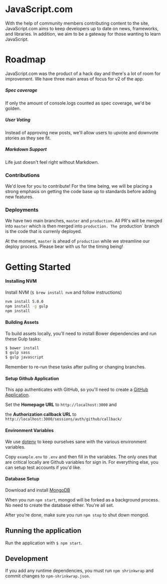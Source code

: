 # JavaScript.com

With the help of community members contributing content to the site,
JavaScript.com aims to keep developers up to date on news, frameworks, and libraries.
In addition, we aim to be a gateway for those wanting to learn JavaScript.

# Roadmap
JavaScript.com was the product of a hack day and there's a lot of room for
improvement. We have three main areas of focus for v2 of the app.

##### Spec coverage
If only the amount of console.logs counted as spec coverage, we'd be golden.

##### User Voting
Instead of approving new posts, we'll allow users to upvote and downvote stories
as they see fit.

##### Markdown Support
Life just doesn't feel right without Markdown.

### Contributions
We'd love for you to contribute! For the time being, we will be placing a strong
emphasis on getting the code base up to standards before adding new features.

### Deployments
We have two main branches, `master` and `production`. All PR's will be merged
into `master` which is then merged into `production. The `production` branch is
the code that is currenly deployed.

At the moment, `master` is ahead of `production` while we streamline our deploy
process. Please bear with us for the timing being!


# Getting Started
#### Installing NVM
Install NVM (`$ brew install nvm` and follow instructions)

```bash
nvm install 5.0.0
npm install -g gulp
npm install
```

#### Building Assets

To build assets locally, you'll need to install Bower dependencies and run these Gulp tasks:

```bash
$ bower install
$ gulp sass
$ gulp javascript
```
Remember to re-run these tasks after pulling or changing branches.

#### Setup Github Application
This app authenticates with GitHub, so you'll need to create a
[GitHub Application](https://github.com/settings/applications/new).

Set the **Homepage URL** to `http://localhost:3000` and

the **Authorization callback URL** to `http://localhost:3000/sessions/auth/github/callback/`


#### Environment Variables
We use [dotenv](https://github.com/motdotla/dotenv) to keep ourselves sane with
the various environment variables. 

Copy `example.env` to `.env` and then fill in the variables. The only ones
that are critical locally are Github variables for sign in. For everything else,
you can setup test accounts if you'd like.

#### Database Setup
Download and install [MongoDB](https://www.mongodb.org/downloads)

When you run `npm start`, mongod will be forked as a background process. No need
to create the database either. You're all set.

After you're done, make sure you run `npm stop` to shut down mongod.

## Running the application

Run the application with `$ npm start`.

## Development

If you add any runtime dependencies, you must run `npm shrinkwrap` and
commit changes to `npm-shrinkwrap.json`.


